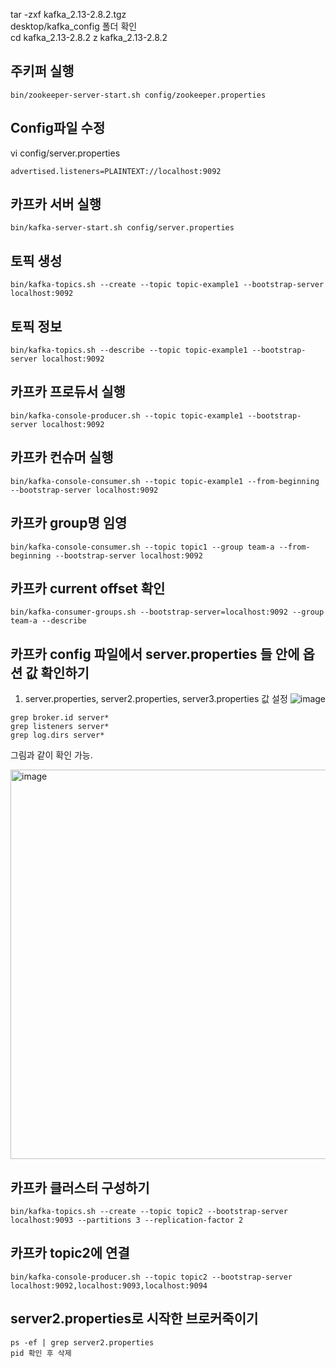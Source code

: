 tar -zxf kafka_2.13-2.8.2.tgz  
desktop/kafka_config 폴더 확인  
cd kafka_2.13-2.8.2
z kafka_2.13-2.8.2

## 주키퍼 실행
```
bin/zookeeper-server-start.sh config/zookeeper.properties
```

## Config파일 수정
vi config/server.properties
```
advertised.listeners=PLAINTEXT://localhost:9092
```

## 카프카 서버 실행
```
bin/kafka-server-start.sh config/server.properties
```

## 토픽 생성
```
bin/kafka-topics.sh --create --topic topic-example1 --bootstrap-server localhost:9092
```

## 토픽 정보
```
bin/kafka-topics.sh --describe --topic topic-example1 --bootstrap-server localhost:9092
```

## 카프카 프로듀서 실행
```
bin/kafka-console-producer.sh --topic topic-example1 --bootstrap-server localhost:9092
```

## 카프카 컨슈머 실행
```
bin/kafka-console-consumer.sh --topic topic-example1 --from-beginning --bootstrap-server localhost:9092
```

## 카프카 group명 임영
```
bin/kafka-console-consumer.sh --topic topic1 --group team-a --from-beginning --bootstrap-server localhost:9092

```

## 카프카 current offset 확인
```
bin/kafka-consumer-groups.sh --bootstrap-server=localhost:9092 --group team-a --describe
```

## 카프카 config 파일에서 server.properties 들 안에 옵션 값 확인하기
1. server.properties, server2.properties, server3.properties 값 설정 
![image](https://user-images.githubusercontent.com/46700734/209983550-7cc2df3c-0528-46ff-81f9-d182dd0e298f.png)

```
grep broker.id server*
grep listeners server*
grep log.dirs server* 
```
그림과 같이 확인 가능.   

<img width="623" alt="image" src="https://user-images.githubusercontent.com/46700734/209983747-abc5e3b3-b85c-43ea-8ac4-dba291d27f8d.png">


## 카프카 클러스터 구성하기
```
bin/kafka-topics.sh --create --topic topic2 --bootstrap-server localhost:9093 --partitions 3 --replication-factor 2
```

## 카프카 topic2에 연결
```
bin/kafka-console-producer.sh --topic topic2 --bootstrap-server localhost:9092,localhost:9093,localhost:9094
```

## server2.properties로 시작한 브로커죽이기
```
ps -ef | grep server2.properties 
pid 확인 후 삭제
```

